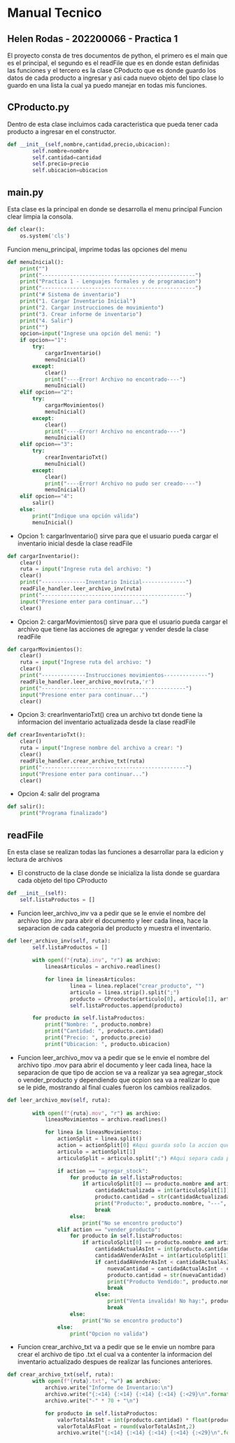 # Manual Tecnico
## Helen Rodas - 202200066 - Practica 1

El proyecto consta de tres documentos de python, el primero es el main que es el principal, el segundo es el readFile que es en donde estan definidas las funciones y el tercero es la clase CPoducto que es donde guardo los datos de cada producto a ingresar y asi cada nuevo objeto del tipo clase lo guardo en una lista la cual ya puedo manejar en todas mis funciones.

## CProducto.py
Dentro de esta clase incluimos cada caracteristica que pueda tener cada producto a ingresar en el constructor.
```python
def __init__(self,nombre,cantidad,precio,ubicacion):
        self.nombre=nombre
        self.cantidad=cantidad
        self.precio=precio
        self.ubicacion=ubicacion

```
## main.py
Esta clase es la principal en donde se desarrolla el menu principal
Funcion clear limpia la consola.
```python
def clear():
    os.system('cls')
```
Funcion menu_principal, imprime todas las opciones del menu
```python
def menuInicial():
    print("")
    print("-------------------------------------------------")
    print("Practica 1 - Lenguajes formales y de programacion")
    print("-------------------------------------------------")
    print("# Sistema de inventario")
    print("1. Cargar Inventario Inicial")
    print("2. Cargar instrucciones de movimiento")
    print("3. Crear informe de inventario")
    print("4. Salir")
    print("")
    opcion=input("Ingrese una opción del menú: ")
    if opcion=="1":
        try:
            cargarInventario()
            menuInicial()
        except:
            clear()
            print("----Error! Archivo no encontrado----")
            menuInicial()
    elif opcion=="2":
        try:
            cargarMovimientos()
            menuInicial()
        except:
            clear()
            print("----Error! Archivo no encontrado----")
            menuInicial()
    elif opcion=="3":
        try:
            crearInventarioTxt()
            menuInicial()
        except:
            clear()
            print("----Error! Archivo no pudo ser creado----")
            menuInicial()
    elif opcion=="4":
        salir()
    else:
        print("Indique una opción válida")
        menuInicial()
```
- Opcion 1: cargarInventario() sirve para que el usuario pueda cargar el inventario inicial desde la clase readFile
```python
def cargarInventario():
    clear()
    ruta = input("Ingrese ruta del archivo: ")
    clear()
    print("--------------Inventario Inicial--------------")
    readFile_handler.leer_archivo_inv(ruta)
    print("----------------------------------------------")
    input("Presione enter para continuar...")
    clear()
```

- Opcion 2: cargarMovimientos() sirve para que el usuario pueda cargar el archivo que tiene las acciones de agregar y vender desde la clase readFile
```python
def cargarMovimientos():
    clear()
    ruta = input("Ingrese ruta del archivo: ")
    clear()
    print("--------------Instrucciones movimientos--------------")
    readFile_handler.leer_archivo_mov(ruta,'r')
    print("----------------------------------------------")
    input("Presione enter para continuar...")
    clear()
```
- Opcion 3: crearInventarioTxt() crea un archivo txt donde tiene la informacion del inventario actualizada desde la clase readFile
```python
def crearInventarioTxt():
    clear()
    ruta = input("Ingrese nombre del archivo a crear: ")
    clear()
    readFile_handler.crear_archivo_txt(ruta)
    print("----------------------------------------------")
    input("Presione enter para continuar...")
    clear()
```
- Opcion 4: salir del programa
```python
def salir():
    print("Programa finalizado")
```

## readFile
En esta clase se realizan todas las funciones a desarrollar para la edicion y lectura de archivos

- El constructo de la clase donde se inicializa la lista donde se guardara cada objeto del tipo CProducto
```python
def __init__(self):
    self.listaProductos = []
```

- Funcion leer_archivo_inv va a pedir que se le envie el nombre del archivo tipo .inv para abrir el documento y leer cada linea, hace la separacion de cada categoria del producto y muestra el inventario.
```python
def leer_archivo_inv(self, ruta):
        self.listaProductos = []
        
        with open(f"{ruta}.inv", "r") as archivo:
            lineasArticulos = archivo.readlines()

            for linea in lineasArticulos:
                    linea = linea.replace("crear_producto", "")
                    articulo = linea.strip().split(";")
                    producto = CProoducto(articulo[0], articulo[1], articulo[2], articulo[3])
                    self.listaProductos.append(producto)

        for producto in self.listaProductos:
            print("Nombre: ", producto.nombre)
            print("Cantidad: ", producto.cantidad)
            print("Precio: ", producto.precio)
            print("Ubicacion: ", producto.ubicacion)
```

- Funcion leer_archivo_mov va a pedir que se le envie el nombre del archivo tipo .mov para abrir el documento y leer cada linea, hace la separacion de que tipo de accion se va a realizar ya sea agregar_stock o vender_producto y dependiendo que ocpion sea va a realizar lo que se le pide, mostrando al final cuales fueron los cambios realizados.
```python
def leer_archivo_mov(self, ruta):
        
        with open(f"{ruta}.mov", "r") as archivo:
            lineasMovimientos = archivo.readlines()

            for linea in lineasMovimientos:
                actionSplit = linea.split()
                action = actionSplit[0] #Aqui guarda solo la accion que va a realizar
                articulo = actionSplit[1]
                articuloSplit = articulo.split(";") #Aqui separa cada punto y coma y guarda toda la informacion del producto en un array

                if action == "agregar_stock":
                    for producto in self.listaProductos:
                        if articuloSplit[0] == producto.nombre and articuloSplit[2] == producto.ubicacion:
                            cantidadActualizada = int(articuloSplit[1]) + int(producto.cantidad)
                            producto.cantidad = str(cantidadActualizada)
                            print("Producto:", producto.nombre, "---", "Nueva cantidad:", producto.cantidad)
                            break
                    else:
                        print("No se encontro producto")
                elif action == "vender_producto":
                    for producto in self.listaProductos:
                        if articuloSplit[0] == producto.nombre and articuloSplit[2] == producto.ubicacion:
                            cantidadActualAsInt = int(producto.cantidad)
                            cantidadAVenderAsInt = int(articuloSplit[1])
                            if cantidadAVenderAsInt < cantidadActualAsInt:
                                nuevaCantidad = cantidadActualAsInt - cantidadAVenderAsInt
                                producto.cantidad = str(nuevaCantidad)
                                print("Producto Vendido:", producto.nombre, "---", "Nueva cantidad en stock:", producto.cantidad)
                                break
                            else:
                                print("Venta invalida! No hay:", producto.nombre, "En stock")
                                break
                    else:
                        print("No se encontro producto")
                else:
                    print("Opcion no valida")
```
- Funcion crear_archivo_txt va a pedir que se le envie un nombre para crear el archivo de tipo .txt el cual va a contenter la informacion del inventario actualizado despues de realizar las funciones anteriores.
```python
def crear_archivo_txt(self, ruta):
        with open(f"{ruta}.txt", "w") as archivo:
            archivo.write("Informe de Inventario:\n")
            archivo.write("{:<14} {:<14} {:<14} {:<14} {:<29}\n".format("Producto", "Cantidad", "Precio", "Bodega","Valor total"))
            archivo.write("-" * 70 + "\n")

            for producto in self.listaProductos:
                valorTotalAsInt = int(producto.cantidad) * float(producto.precio)
                valorTotalAsFloat = round(valorTotalAsInt,2)
                archivo.write("{:<14} {:<14} {:<14} {:<14} {:<29}\n".format(str(producto.nombre), str(producto.cantidad), str(producto.precio), str(producto.ubicacion), str(valorTotalAsFloat)))
```